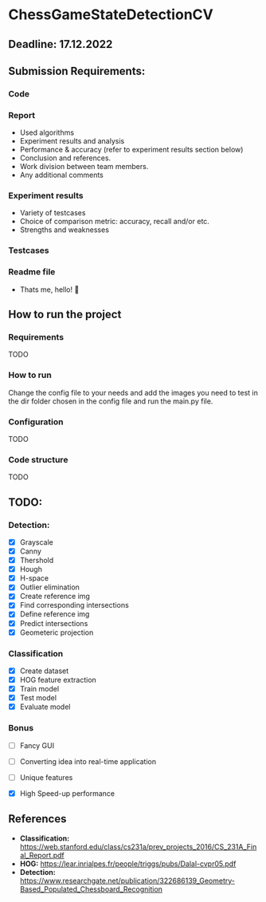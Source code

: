# ChessGameStateDetectionCV


## Deadline: 17.12.2022


## Submission Requirements:
### Code
### Report
* Used algorithms 
* Experiment results and analysis
* Performance & accuracy (refer to experiment results section below)
* Conclusion and references.
* Work division between team members.
* Any additional comments
### Experiment results
* Variety of testcases
* Choice of comparison metric: accuracy, recall and/or etc.
* Strengths and weaknesses
### Testcases
### Readme file
* Thats me, hello! :wave:


## How to run the project
### Requirements
TODO

### How to run
Change the config file to your needs and add the images you need to test in the dir folder chosen in the config file and run the main.py file.

### Configuration
TODO

### Code structure
TODO

## TODO:
### Detection:
* [x] Grayscale
* [x] Canny
* [x] Thershold
* [x] Hough
* [x] H-space
* [x] Outlier elimination
* [x] Create reference img
* [x] Find corresponding intersections
* [x] Define reference img
* [x] Predict intersections
* [x] Geometeric projection

### Classification
* [x] Create dataset
* [x] HOG feature extraction
* [x] Train model
* [x] Test model
* [x] Evaluate model

### Bonus
* [ ] Fancy GUI
* [ ] Converting idea into real-time application
* [ ] Unique features
* [x] High Speed-up performance


## References
* **Classification:** https://web.stanford.edu/class/cs231a/prev_projects_2016/CS_231A_Final_Report.pdf
* **HOG:** https://lear.inrialpes.fr/people/triggs/pubs/Dalal-cvpr05.pdf
* **Detection:** https://www.researchgate.net/publication/322686139_Geometry-Based_Populated_Chessboard_Recognition
